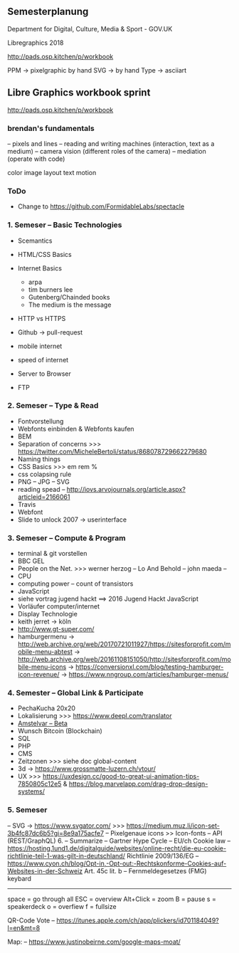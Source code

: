 ## Semesterplanung


Department for Digital, Culture, Media & Sport - GOV.UK

Libregraphics 2018




http://pads.osp.kitchen/p/workbook

PPM → pixelgraphic by hand
SVG → by hand
Type → asciiart


## Libre Graphics workbook sprint

http://pads.osp.kitchen/p/workbook

### brendan's fundamentals
– pixels and lines
– reading and writing machines (interaction, text as a medium)
– camera vision (different roles of the camera)
– mediation (operate with code)




color
image
layout
text
motion








### ToDo

* Change to https://github.com/FormidableLabs/spectacle

### 1\. Semeser – Basic Technologies

* Scemantics
* HTML/CSS Basics
* Internet Basics

  * arpa
  * tim burners lee
  * Gutenberg/Chainded books
  * The medium is the message

* HTTP vs HTTPS
* Github → pull-request
* mobile internet
* speed of internet
* Server to Browser
* FTP

### 2\. Semeser – Type & Read

* Fontvorstellung
* Webfonts einbinden & Webfonts kaufen
* BEM
* Separation of concerns >>> https://twitter.com/MicheleBertoli/status/868078729662279680
* Naming things
* CSS Basics >>> em rem %
* css colapsing rule
* PNG – JPG – SVG
* reading spead – http://iovs.arvojournals.org/article.aspx?articleid=2166061
* Travis
* Webfont
* Slide to unlock 2007 → userinterface

### 3\. Semeser – Compute & Program


* terminal & git vorstellen
* BBC GEL
* People on the Net. >>> werner herzog – Lo And Behold
  – john maeda
  –
* CPU
* computing power – count of transistors
* JavaScript
* siehe vortrag jugend hackt ==> 2016 Jugend Hackt JavaScript
* Vorläufer computer/internet
* Display Technologie
* keith jerret → köln
* http://www.gt-super.com/
* hamburgermenu
   →  http://web.archive.org/web/20170721011927/https://sitesforprofit.com/mobile-menu-abtest
   →  http://web.archive.org/web/20161108151050/http://sitesforprofit.com/mobile-menu-icons
   →  https://conversionxl.com/blog/testing-hamburger-icon-revenue/
   →  https://www.nngroup.com/articles/hamburger-menus/



### 4\. Semester – Global Link & Participate
* PechaKucha 20x20
* Lokalisierung >>> https://www.deepl.com/translator
* [Amstelvar – Beta](https://github.com/TypeNetwork/Amstelvar)
* Wunsch Bitcoin (Blockchain)
* SQL
* PHP
* CMS
* Zeitzonen >>> siehe doc global-content
* 3d → https://www.grossmatte-luzern.ch/vtour/
* UX >>> https://uxdesign.cc/good-to-great-ui-animation-tips-7850805c12e5 & https://blog.marvelapp.com/drag-drop-design-systems/

### 5\. Semeser

– SVG → https://www.svgator.com/  >>> https://medium.muz.li/icon-set-3b4fc87dc6b5?gi=8e9a175acfe7
– Pixelgenaue icons >> Icon-fonts
– API (REST/GraphQL) 6.
– Summarize
– Gartner Hype Cycle
– EU/ch Cookie law
– https://hosting.1und1.de/digitalguide/websites/online-recht/die-eu-cookie-richtlinie-teil-1-was-gilt-in-deutschland/
Richtlinie 2009/136/EG
– https://www.cyon.ch/blog/Opt-in,-Opt-out:-Rechtskonforme-Cookies-auf-Websites-in-der-Schweiz
Art. 45c lit. b – Fernmeldegesetzes (FMG)
keybard

---

space = go through all
ESC = overview
Alt+Click = zoom
B = pause
s = speakerdeck
o = overfiew
f = fullsize

QR-Code Vote
– https://itunes.apple.com/ch/app/plickers/id701184049?l=en&mt=8

Map:
– https://www.justinobeirne.com/google-maps-moat/
